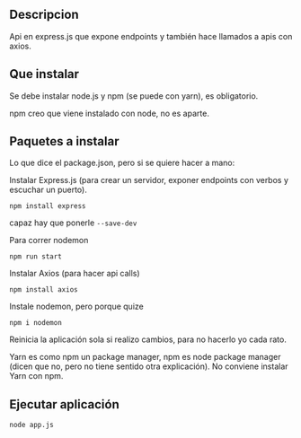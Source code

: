 ## Descripcion

Api en express.js que expone endpoints y también hace llamados a apis con axios.

## Que instalar
Se debe instalar node.js y npm (se puede con yarn), es obligatorio.

npm creo que viene instalado con node, no es aparte.

## Paquetes a instalar
Lo que dice el package.json, pero si se quiere hacer a mano:

Instalar Express.js (para crear un servidor, exponer endpoints con verbos y escuchar un puerto).
```
npm install express
```
capaz hay que ponerle ```--save-dev```

Para correr nodemon
```
npm run start
```

Instalar Axios (para hacer api calls)
```
npm install axios
```

Instale nodemon, pero porque quize
```
npm i nodemon
```
Reinicia la aplicación sola si realizo cambios, para no hacerlo yo cada rato.

Yarn es como npm un package manager, npm es node package manager (dicen que no, pero no tiene sentido otra explicación).
No conviene instalar Yarn con npm.

## Ejecutar aplicación

```
node app.js    
```
